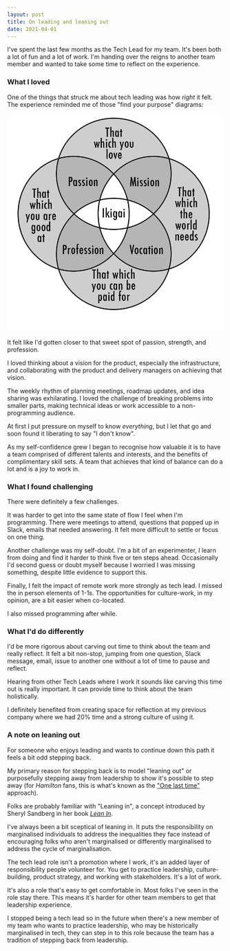 ```yaml
---
layout: post
title: On leading and leaning out
date: 2021-04-01
---
```


I've spent the last few months as the Tech Lead for my team. It's been both a lot of fun and a lot of work. I'm handing over the reigns to another team member and wanted to take some time to reflect on the experience.

### What I loved

One of the things that struck me about tech leading was how _right_ it felt. The experience reminded me of those "find your purpose" diagrams:

![Purpose](/public/images/ikigai-diagram.png)

It felt like I'd gotten closer to that sweet spot of passion, strength, and profession. 

I loved thinking about a vision for the product, especially the infrastructure, and collaborating with the product and delivery managers on achieving that vision. 

The weekly rhythm of planning meetings, roadmap updates, and idea sharing was exhilarating. I loved the challenge of breaking problems into smaller parts, making technical ideas or work accessible to a non-programming audience.

At first I put pressure on myself to know _everything_, but I let that go and soon found it liberating to say "I don't know". 

As my self-confidence grew I began to recognise how valuable it is to have a team comprised of different talents and interests, and the benefits of complimentary skill sets. A team that achieves that kind of balance can do a lot and is a joy to work in.

### What I found challenging

There were definitely a few challenges. 

It was harder to get into the same state of flow I feel when I'm programming. There were meetings to attend, questions that popped up in Slack, emails that needed answering. It felt more difficult to settle or focus on one thing.

Another challenge was my self-doubt. I'm a bit of an experimenter, I learn from doing and find it harder to think five or ten steps ahead. Occasionally I'd second guess or doubt myself because I worried I was missing something, despite little evidence to support this.

Finally, I felt the impact of remote work more strongly as tech lead. I missed the in person elements of 1-1s. The opportunities for culture-work, in my opinion, are a bit easier when co-located.

I also missed programming after while.

### What I'd do differently

I'd be more rigorous about carving out time to think about the team and really reflect. It felt a bit non-stop, jumping from one question, Slack message, email, issue to another one without a lot of time to pause and reflect.

Hearing from other Tech Leads where I work it sounds like carving this time out is really important. It can provide time to think about the team holistically.

I definitely benefited from creating space for reflection at my previous company where we had 20% time and a strong culture of using it.

### A note on leaning out

For someone who enjoys leading and wants to continue down this path it feels a bit odd stepping back.

My primary reason for stepping back is to model "leaning out" or purposefully stepping away from leadership to show it's possible to step away (for _Hamilton_ fans, this is what's known as the ["One last time"](https://www.youtube.com/watch?v=pEqnXNsAFL8) approach). 

Folks are probably familiar with "Leaning in", a concept introduced by Sheryl Sandberg in her book [_Lean In_](https://en.wikipedia.org/wiki/Lean_In).

I've always been a bit sceptical of leaning in. It puts the responsibility on marginalised individuals to address the inequalities they face instead of encouraging folks who aren't marginalised or differently marginalised to address the cycle of marginalisation.

The tech lead role isn't a promotion where I work, it's an added layer of responsibility people volunteer for. You get to practice leadership, culture-building, product strategy, and working with stakeholders. It's a lot of work. 

It's also a role that's easy to get comfortable in. Most folks I've seen in the role stay there. This means it's harder for other team members to get that leadership experience.

I stopped being a tech lead so in the future when there's a new member of my team who wants to practice leadership, who may be historically marginalised in tech, they can step in to this role because the team has a tradition of stepping back from leadership.




